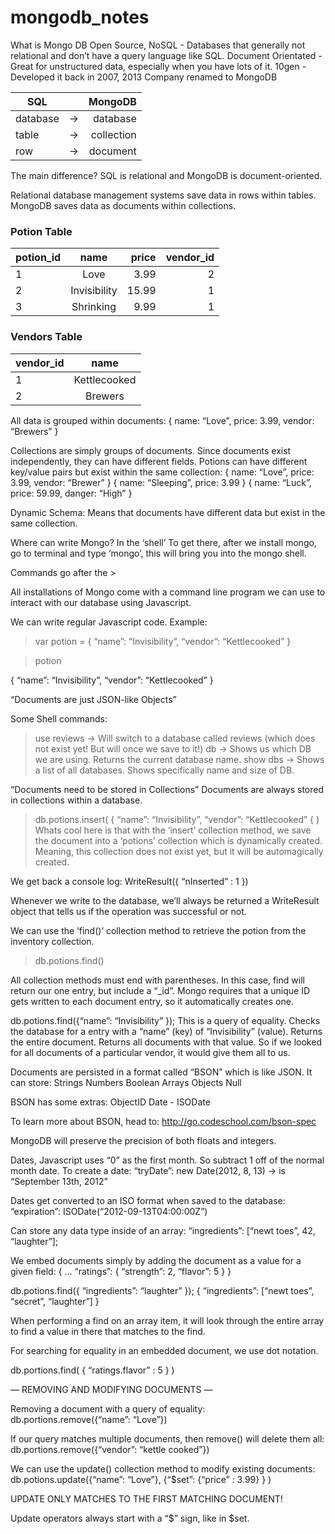 # mongodb_notes

What is Mongo DB
Open Source, NoSQL - Databases that generally not relational and don’t have a query language like SQL. 
Document Orientated - Great for unstructured data, especially when you have lots of it.
10gen - Developed it back in 2007, 2013 Company renamed to MongoDB

| SQL        |            | MongoDB  |
| ------------- |:-------------:| -----:|
| database      | -> | database |
| table     | ->     |   collection |
| row | ->      |    document |

The main difference? SQL is relational and MongoDB is document-oriented. 

Relational database management systems save data in rows within tables. MongoDB saves data as documents within collections. 

### Potion Table

| potion_id        | name           | price  | vendor_id |
| ------------- |:-------------:| -----:| -----:|
| 1      | Love | 3.99 | 2 |
| 2     | Invisibility     |   15.99 | 1 |
| 3 | Shrinking     |    9.99 | 1 |


### Vendors Table

| vendor_id        |    name        | 
| ------------- |:-------------:| 
| 1      | Kettlecooked | 
| 2     | Brewers     |   

All data is grouped within documents:
{
	name: “Love”,
	price: 3.99,
	vendor: “Brewers”
}

Collections are simply groups of documents. Since documents exist independently, they can have different fields. 
Potions can have different key/value pairs but exist within the same collection:
{
   name: “Love”,
   price: 3.99,
   vendor: “Brewer”
}
{
   name: “Sleeping”,
   price: 3.99
}
{
   name: “Luck”,
   price: 59.99,
   danger: “High”
}

Dynamic Schema: Means that documents have different data but exist in the same collection.

Where can write Mongo?
In the ‘shell’
To get there, after we install mongo, go to terminal and type ‘mongo’, this will bring you into the mongo shell.

Commands go after the >

All installations of Mongo come with a command line program we can use to interact with our database using Javascript.

We can write regular Javascript code. Example:
> var potion = {
	“name”: “Invisibility”,
	“vendor”: “Kettlecooked”
}

> potion

{
	“name”: “Invisibility”,
	“vendor”: “Kettlecooked”
}

“Documents are just JSON-like Objects”

Some Shell commands:
> use reviews -> Will switch to a database called reviews (which does not exist yet! But will once we save to it!)
> db -> Shows us which DB we are using. Returns the current database name.
> show dbs -> Shows a list of all databases. Shows specifically name and size of DB.

“Documents need to be stored in Collections”
Documents are always stored in collections within a database.

> db.potions.insert(
	{
		“name”: “Invisibility”,
		“vendor”: “Kettlecooked”
	{
)
Whats cool here is that with the ‘insert’ collection method, we save the document into a ‘potions’ collection which is dynamically created. Meaning, this collection does not exist yet, but it will be automagically created. 

We get back a console log:
WriteResult({ “nInserted” : 1 })

Whenever we write to the database, we’ll always be returned a WriteResult object that tells us if the operation was successful or not.

We can use the ‘find()’ collection method to retrieve the potion from the inventory collection.
> db.potions.find()

All collection methods must end with parentheses. 
In this case, find will return our one entry, but include a “_id”.
Mongo requires that a unique ID gets written to each document entry, so it automatically creates one.

db.potions.find({“name”: “Invisibility” });
This is a query of equality. Checks the database for a entry with a “name” (key) of “Invisibility” (value).
Returns the entire document.
Returns all documents with that value.
So if we looked for all documents of a particular vendor, it would give them all to us.

Documents are persisted in a format called “BSON” which is like JSON.
It can store:
Strings
Numbers
Boolean
Arrays
Objects
Null

BSON has some extras:
ObjectID
Date - ISODate

To learn more about BSON, head to:
http://go.codeschool.com/bson-spec

MongoDB will preserve the precision of both floats and integers.

Dates, Javascript uses “0” as the first month. So subtract 1 off of the normal month date.
To create a date:
“tryDate”: new Date(2012, 8, 13) -> is “September 13th, 2012”

Dates get converted to an ISO format when saved to the database:
“expiration”: ISODate(“2012-09-13T04:00:00Z”)

Can store any data type inside of an array:
“ingredients”: [“newt toes”, 42, “laughter”];

We embed documents simply by adding the document as a value for a given field:
{
	…
	“ratings”: { “strength”: 2, “flavor”: 5 }
}

db.potions.find({ “ingredients”: “laughter” });
{
	“ingredients”: [“newt toes”, “secret”, “laughter”]
}

When performing a find on an array item, it will look through the entire array to find a value in there that matches to the find.

For searching for equality in an embedded document, we use dot notation.

db.portions.find( { “ratings.flavor” : 5 } )

— REMOVING AND MODIFYING DOCUMENTS —

Removing a document with a query of equality:
db.portions.remove({“name”: “Love”})

If our query matches multiple documents, then remove() will delete them all:
db.portions.remove({“vendor”: “kettle cooked”})

We can use the update() collection method to modify existing documents:
db.potions.update({“name”: “Love”}, {“$set”: {“price” : 3.99} } )

UPDATE ONLY MATCHES TO THE FIRST MATCHING DOCUMENT!

Update operators always start with a “$” sign, like in $set. 
